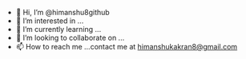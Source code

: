 - 👋 Hi, I’m @himanshu8github
- 👀 I’m interested in ...
- 🌱 I’m currently learning ... 
- 💞️ I’m looking to collaborate on ...
- 📫 How to reach me ...contact me at himanshukakran8@gmail.com

<!---
himanshu8github/himanshu8github is a ✨ special ✨ repository because its `README.md` (this file) appears on your GitHub profile.
You can click the Preview link to take a look at your changes.
--->
